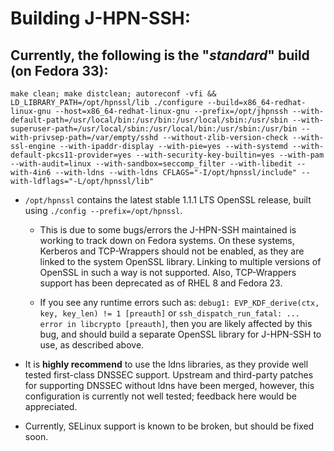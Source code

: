 # Building J-HPN-SSH:

## Currently, the following is the "_standard_" build (on Fedora 33):

```
make clean; make distclean; autoreconf -vfi && LD_LIBRARY_PATH=/opt/hpnssl/lib ./configure --build=x86_64-redhat-linux-gnu --host=x86_64-redhat-linux-gnu --prefix=/opt/jhpnssh --with-default-path=/usr/local/bin:/usr/bin:/usr/local/sbin:/usr/sbin --with-superuser-path=/usr/local/sbin:/usr/local/bin:/usr/sbin:/usr/bin --with-privsep-path=/var/empty/sshd --without-zlib-version-check --with-ssl-engine --with-ipaddr-display --with-pie=yes --with-systemd --with-default-pkcs11-provider=yes --with-security-key-builtin=yes --with-pam --with-audit=linux --with-sandbox=seccomp_filter --with-libedit --with-4in6 --with-ldns --with-ldns CFLAGS="-I/opt/hpnssl/include" --with-ldflags="-L/opt/hpnssl/lib"
```

- `/opt/hpnssl` contains the latest stable 1.1.1 LTS OpenSSL release, built
  using `./config --prefix=/opt/hpnssl`.

  - This is due to some bugs/errors the J-HPN-SSH maintained is working to track
    down on Fedora systems. On these systems, Kerberos and TCP-Wrappers should
    not be enabled, as they are linked to the system OpenSSL library. Linking to
    multiple versions of OpenSSL in such a way is not supported. Also,
    TCP-Wrappers support has been deprecated as of RHEL 8 and Fedora 23.

  - If you see any runtime errors such as:
    `debug1: EVP_KDF_derive(ctx, key, key_len) != 1 [preauth]` or
    `ssh_dispatch_run_fatal: ... error in libcrypto [preauth]`, then you are
    likely affected by this bug, and should build a separate OpenSSL library for
    J-HPN-SSH to use, as described above.

- It is **highly recommend** to use the ldns libraries, as they provide well
  tested first-class DNSSEC support. Upstream and third-party patches for
  supporting DNSSEC without ldns have been merged, however, this configuration
  is currently not well tested; feedback here would be appreciated.

- Currently, SELinux support is known to be broken, but should be fixed soon.
